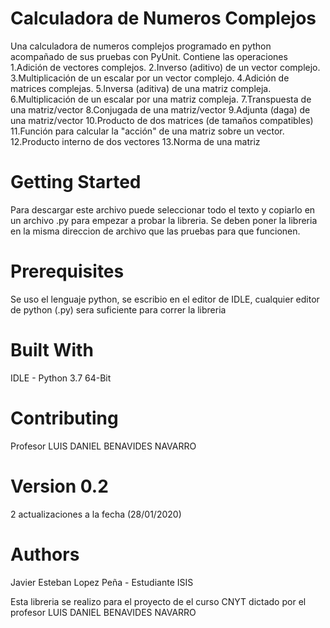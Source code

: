 # Calculadora de Numeros Complejos
Una calculadora de numeros complejos programado en python acompañado de sus pruebas con PyUnit. Contiene las operaciones
1.Adición de vectores complejos.
2.Inverso (aditivo) de un vector complejo.
3.Multiplicación de un escalar por un vector complejo.
4.Adición de matrices complejas.
5.Inversa (aditiva) de una matriz compleja.
6.Multiplicación de un escalar por una matriz compleja.
7.Transpuesta de una matriz/vector
8.Conjugada de una matriz/vector
9.Adjunta (daga) de una matriz/vector
10.Producto de dos matrices (de tamaños compatibles)
11.Función para calcular la "acción" de una matriz sobre un vector.
12.Producto interno de dos vectores
13.Norma de una matriz

# Getting Started
Para descargar este archivo puede seleccionar todo el texto y copiarlo en un archivo .py para empezar a probar la libreria. Se deben poner la libreria en la misma direccion de archivo que las pruebas para que funcionen. 

# Prerequisites
Se uso el lenguaje python, se escribio en el editor de IDLE, cualquier editor de python (.py) sera suficiente para correr la libreria

# Built With
IDLE - Python 3.7 64-Bit

# Contributing
Profesor LUIS DANIEL BENAVIDES NAVARRO

# Version 0.2
2 actualizaciones a la fecha (28/01/2020)

# Authors
Javier Esteban Lopez Peña - Estudiante ISIS

Esta libreria se realizo para el proyecto de el curso CNYT dictado por el profesor LUIS DANIEL BENAVIDES NAVARRO
